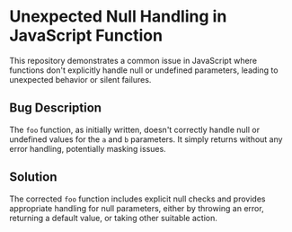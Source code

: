 # Unexpected Null Handling in JavaScript Function

This repository demonstrates a common issue in JavaScript where functions don't explicitly handle null or undefined parameters, leading to unexpected behavior or silent failures.

## Bug Description

The `foo` function, as initially written, doesn't correctly handle null or undefined values for the `a` and `b` parameters. It simply returns without any error handling, potentially masking issues.

## Solution

The corrected `foo` function includes explicit null checks and provides appropriate handling for null parameters, either by throwing an error, returning a default value, or taking other suitable action.